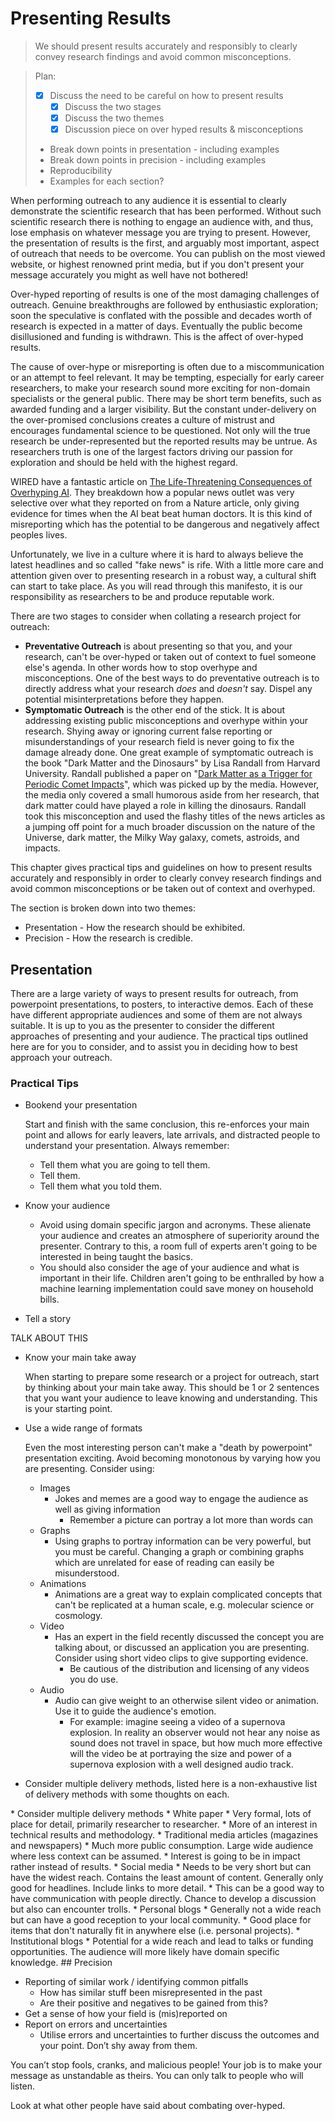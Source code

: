 # Presenting Results

> We should present results accurately and responsibly to clearly convey research findings and avoid common misconceptions.

<!-- CRS:Should we delete this ? -->
<!-- TP: In reply to CRS, yes the plan will be deleted. -->
<!-- crs: OK, delete it when you are ready TP -->

> Plan:
> * [x] Discuss the need to be careful on how to present results
>   * [x] Discuss the two stages
>   * [x] Discuss the two themes
>   * [x] Discussion piece on over hyped results & misconceptions
> * Break down points in presentation - including examples
> * Break down points in precision - including examples
> * Reproducibility
> * Examples for each section?

When performing outreach to any audience it is essential to clearly demonstrate the scientific research that has been performed. Without such scientific research there is nothing to engage an audience with, and thus, lose emphasis on whatever message you are trying to present. However, the presentation of results is the first, and arguably most important, aspect of outreach that needs to be overcome. You can publish on the most viewed website, or highest renowned print media, but if you don't present your message accurately you might as well have not bothered!

Over-hyped reporting of results is one of the most damaging challenges of outreach. Genuine breakthroughs are followed by enthusiastic exploration; soon the speculative is conflated with the possible and decades worth of research is expected in a matter of days. Eventually the public become disillusioned and funding is withdrawn. This is the affect of over-hyped results.

The cause of over-hype or misreporting is often due to a miscommunication or an attempt to feel relevant. It may be tempting, especially for early career researchers, to make your research sound more exciting for non-domain specialists or the general public. There may be short term benefits, such as awarded funding and a larger visibility. But the constant under-delivery on the over-promised conclusions creates a culture of mistrust and encourages fundamental science to be questioned. Not only will the true research be under-represented but the reported results may be untrue. As researchers truth is one of the largest factors driving our passion for exploration and should be held with the highest regard.

WIRED have a fantastic article on [The Life-Threatening Consequences of Overhyping AI](https://www.wired.com/story/the-life-threatening-consequences-of-overhyping-ai/). They breakdown how a popular news outlet was very selective over what they reported on from a Nature article, only giving evidence for times when the AI beat beat human doctors. It is this kind of misreporting which has the potential to be dangerous and negatively affect peoples lives.

Unfortunately, we live in a culture where it is hard to always believe the latest headlines and so called "fake news" is rife. With a little more care and attention given over to presenting research in a robust way, a cultural shift can start to take place. As you will read through this manifesto, it is our responsibility as researchers to be and produce reputable work.

There are two stages to consider when collating a research project for outreach:

* **Preventative Outreach** is about presenting so that you, and your research, can't be over-hyped or taken out of context to fuel someone else's agenda. In other words how to stop overhype and misconceptions. One of the best ways to do preventative outreach is to directly address what your research *does* and *doesn't* say. Dispel any potential misinterpretations before they happen.
* **Symptomatic Outreach** is the other end of the stick. It is about addressing existing public misconceptions and overhype within your research. Shying away or ignoring current false reporting or misunderstandings of your research field is never going to fix the damage already done. One great example of symptomatic outreach is the book "Dark Matter and the Dinosaurs" by Lisa Randall from Harvard University. Randall published a paper on "[Dark Matter as a Trigger for Periodic Comet Impacts](https://arxiv.org/abs/1403.0576)", which was picked up by the media. However, the media only covered a small humorous aside from her research, that dark matter could have played a role in killing the dinosaurs. Randall took this misconception and used the flashy titles of the news articles as a jumping off point for a much broader discussion on the nature of the Universe, dark matter, the Milky Way galaxy, comets, astroids, and impacts.

This chapter gives practical tips and guidelines on how to present results accurately and responsibly in order to clearly convey research findings and avoid common misconceptions or be taken out of context and overhyped.

The section is broken down into two themes:

* Presentation - How the research should be exhibited.
* Precision - How the research is credible.

## Presentation

There are a large variety of ways to present results for outreach, from powerpoint presentations, to posters, to interactive demos. Each of these have different appropriate audiences and some of them are not always suitable. It is up to you as the presenter to consider the different approaches of presenting and your audience. The practical tips outlined here are for you to consider, and to assist you in deciding how to best approach your outreach.

### Practical Tips

* Bookend your presentation
  
  Start and finish with the same conclusion, this re-enforces your main point and allows for early leavers, late arrivals, and distracted people to understand your presentation. Always remember:
  * Tell them what you are going to tell them.
  * Tell them.
  * Tell them what you told them.

* Know your audience

  * Avoid using domain specific jargon and acronyms. These alienate your audience and creates an atmosphere of superiority around the presenter. Contrary to this, a room full of experts aren't going to be interested in being taught the basics.
  * You should also consider the age of your audience and what is important in their life. Children aren't going to be enthralled by how a machine learning implementation could save money on household bills.

* Tell a story
<!-- TP: This section needs to be written. -->
  TALK ABOUT THIS

* Know your main take away

  When starting to prepare some research or a project for outreach, start by thinking about your main take away. This should be 1 or 2 sentences that you want your audience to leave knowing and understanding. This is your starting point.

* Use a wide range of formats

  Even the most interesting person can't make a "death by powerpoint" presentation exciting. Avoid becoming monotonous by varying how you are presenting. Consider using:

  * Images
    * Jokes and memes are a good way to engage the audience as well as giving information
      * Remember a picture can portray a lot more than words can
  * Graphs
    * Using graphs to portray information can be very powerful, but you must be careful. Changing a graph or combining graphs which are unrelated for ease of reading can easily be misunderstood.
  * Animations
    * Animations are a great way to explain complicated concepts that can't be replicated at a human scale, e.g. molecular science or cosmology.
  * Video
    * Has an expert in the field recently discussed the concept you are talking about, or discussed an application you are presenting. Consider using short video clips to give supporting evidence.
      * Be cautious of the distribution and licensing of any videos you do use.
  * Audio
    * Audio can give weight to an otherwise silent video or animation. Use it to guide the audience's emotion.
      * For example: imagine seeing a video of a supernova explosion. In reality an observer would not hear any noise as sound does not travel in space, but how much more effective will the video be at portraying the size and power of a supernova explosion with a well designed audio track.

* Consider multiple delivery methods, listed here is a non-exhaustive list of delivery methods with some thoughts on each.
<!-- CRS: Recording yourself doing a presentation is also another typical method to improve your "stage performance."...? -->
<!-- TP: I like that CRS, will add that detail in. --->

<!-- CRS: It might be useful to mention Slido (or other equivalent platform) as a good way of interacting with the audience in presenations? (IMO this type of tools create a more incluisive environment, as people are less afraid of asking questions, making the pool of questions more diverse and relevant) ---!> 
* Consider multiple delivery methods

  * White paper
    * Very formal, lots of place for detail, primarily researcher to researcher.
    * More of an interest in technical results and methodology.
  * Traditional media articles (magazines and newspapers)
    * Much more public consumption. Large wide audience where less context can be assumed.
    * Interest is going to be in impact rather instead of results.
  * Social media
    * Needs to be very short but can have the widest reach. Contains the least amount of content. Generally only good for headlines. Include links to more detail.
    * This can be a good way to have communication with people directly. Chance to develop a discussion but also can encounter trolls.
  * Personal blogs
    * Generally not a wide reach but can have a good reception to your local community.
    * Good place for items that don't naturally fit in anywhere else (i.e. personal projects).
  * Institutional blogs
    * Potential for a wide reach and lead to talks or funding opportunities. The audience will more likely have domain specific knowledge.

## Precision

<!-- TP: This section needs to be developed further. -->

* Reporting of similar work / identifying common pitfalls
  * How has similar stuff been misrepresented in the past
  * Are their positive and negatives to be gained from this?
* Get a sense of how your field is (mis)reported on
* Report on errors and uncertainties
  * Utilise errors and uncertainties to further discuss the outcomes and your point. Don’t shy away from them.

You can’t stop fools, cranks, and malicious people! Your job is to make your message as unstandable as theirs. You can only talk to people who will listen.

Look at what other people have said about combating over-hyped.

